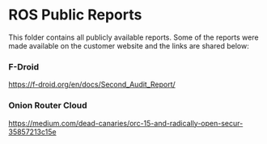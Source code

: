 # ROS Public Reports

This folder contains all publicly available reports. Some of the reports were made available on the customer website and the links are shared below:

### F-Droid

https://f-droid.org/en/docs/Second_Audit_Report/

### Onion Router Cloud

https://medium.com/dead-canaries/orc-15-and-radically-open-secur-35857213c15e



